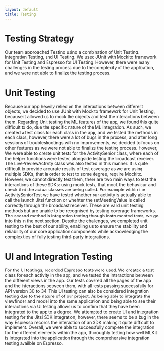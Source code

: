```yaml
---
layout: default
title: Testing
---
```


# Testing Strategy #
Our team approached Testing using a combination of Unit Testing, Integration Testing, and UI Testing. We used JUnit with Mockito framework for Unit Testing and Espresso for UI Testing. However, there were many challenges in the testing process due to the complexity of the application, and we were not able to finalize the testing process.

# Unit  Testing #
Because our app heavily relied on the interactions between different objects, we decided to use JUnit with Mockito framework for Unit Testing, because it allowed us to mock the objects and test the interactions between them. Regarding Unit testing the ML features of the app, we found this quite difficult to do, due the specific nature of the ML integration. As such, we created a test class for each class in the app, and we tested the methods in each class, however, there were a lot of bugs in the process, and after long sessions of troubleshootings with no improvements, we decided to focus on other features as we were not able to finalize the testing process. However, We were able to create unit tests for the ActivitySenior class, where each of the helper functions were tested alongside testing the broadcast receiver. The LivePreviewActivity class was also tested in this manner. It is quite difficult to provide accurate results of test coverage as we are using multiple SDKs, that in order to test to some degree, require Mockito. However, we cannot directly test them, there are two main ways to test the interactions of these SDKs: using mock tests, that mock the behaviour and check that the actual classes are being called. For example within the ActivitySeniorTest we have tested whether our activity is actually able to call the launch Jitsi function or whehter the setMeetingValue is called correctly through the broadcast receiver. These are valid unit testing methods but are unable to be recognised by testing coverage frameworks. The second method is integration testing through instrumented tests, we go into this in the next section. Despite the challenges, we completed unit testing to the best of our ability, enabling us to ensure the stability and reliability of our core application components while acknowledging the complexities of fully testing third-party integrations.

# UI and Integration Testing #
For the UI testings, recorded Espresso tests were used. We created a test class for each activity in the app, and we tested the interactions between the different views in the app. Our tests covered all the pages of the app and the interactions between them, with all tests passing successfully for API version 30 to 34. This UI testing can also be considered integration testing due to the nature of of our project. As being able to integrate the viewfinder and model into the same application and being able to see their interactions via UI testing allows us to confirm that they have been integrated to the app to a degree. We attempted to create UI and integration testing for the Jitsi SDK integration, however, there seems to be a bug in the way Espresso records the interaction of an SDK making it quite difficult to implement. Overall, we were able to successfully complete the integration for the different elements within the app, thoroughly testing how well MLKit is integrated into the application through the comprehensive integration testing availble on Espresso.
